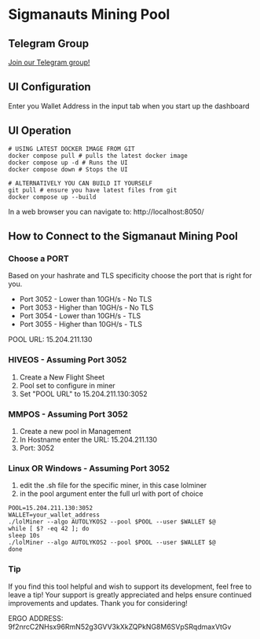 # Sigmanauts Mining Pool

## Telegram Group
[Join our Telegram group!](https://t.me/sig_mining)


## UI Configuration
Enter you Wallet Address in the input tab when you start up the dashboard

## UI Operation
```
# USING LATEST DOCKER IMAGE FROM GIT
docker compose pull # pulls the latest docker image
docker compose up -d # Runs the UI
docker compose down # Stops the UI

# ALTERNATIVELY YOU CAN BUILD IT YOURSELF
git pull # ensure you have latest files from git
docker compose up --build
```

In a web browser you can navigate to: http://localhost:8050/

## How to Connect to the Sigmanaut Mining Pool

### Choose a PORT

Based on your hashrate and TLS specificity choose the port that is right for you. 

- Port 3052 - Lower than 10GH/s - No TLS
- Port 3053 - Higher than 10GH/s - No TLS
- Port 3054 - Lower than 10GH/s - TLS
- Port 3055 - Higher than 10GH/s - TLS

POOL URL:
15.204.211.130

### HIVEOS - Assuming Port 3052
1. Create a New Flight Sheet
2. Pool set to configure in miner
3. Set "POOL URL" to 15.204.211.130:3052


### MMPOS - Assuming Port 3052
1. Create a new pool in Management
2. In Hostname enter the URL: 15.204.211.130
3. Port: 3052

### Linux OR Windows - Assuming Port 3052
1. edit the .sh file for the specific miner, in this case lolminer
2. in the pool argument enter the full url with port of choice
```
POOL=15.204.211.130:3052
WALLET=your_wallet_address
./lolMiner --algo AUTOLYKOS2 --pool $POOL --user $WALLET $@
while [ $? -eq 42 ]; do
sleep 10s
./lolMiner --algo AUTOLYKOS2 --pool $POOL --user $WALLET $@
done
```

### Tip
If you find this tool helpful and wish to support its development, feel free to leave a tip! Your support is greatly appreciated and helps ensure continued improvements and updates. Thank you for considering! 

ERGO ADDRESS: 9f2nrcC2NHsx96RmN52g3GVV3kXkZQPkNG8M6SVpSRqdmaxVtGv
